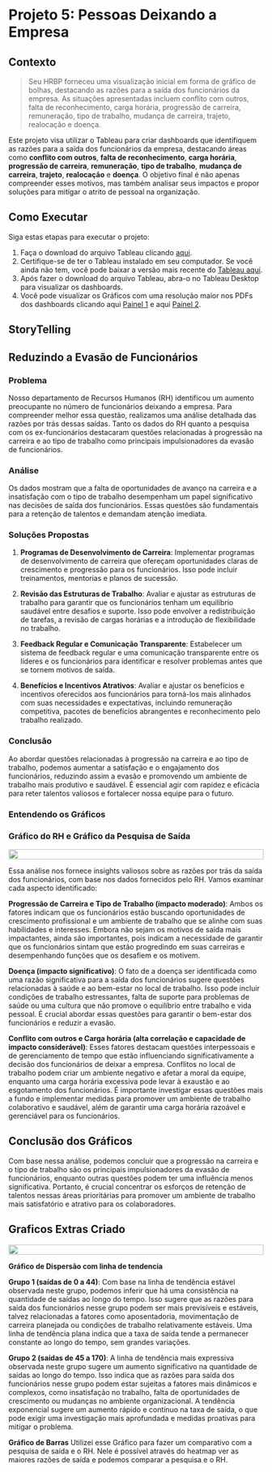 # Projeto 5: Pessoas Deixando a Empresa

## Contexto

>Seu HRBP forneceu uma visualização inicial em forma de gráfico de bolhas, destacando as razões para a saída dos funcionários da empresa. As situações apresentadas incluem conflito com outros, falta de reconhecimento, carga horária, progressão de carreira, remuneração, tipo de trabalho, mudança de carreira, trajeto, realocação e doença.

Este projeto visa utilizar o Tableau para criar dashboards que identifiquem as razões para a saída dos funcionários da empresa, destacando áreas como **conflito com outros**, **falta de reconhecimento**, **carga horária**, **progressão de carreira**, **remuneração**, **tipo de trabalho**, **mudança de carreira**, **trajeto**, **realocação** e **doença**. O objetivo final é não apenas compreender esses motivos, mas também analisar seus impactos e propor soluções para mitigar o atrito de pessoal na organização.



## Como Executar

Siga estas etapas para executar o projeto:

1. Faça o download do arquivo Tableau clicando [aqui](https://github.com/alsantosad/Projeto5-Analise-de-pessoas-deixando-o-trabalho/raw/main/Data/Projeto%205%20-%20Individual.twbx).
2. Certifique-se de ter o Tableau instalado em seu computador. Se você ainda não tem, você pode baixar a versão mais recente do [Tableau aqui](https://www.tableau.com/pt-br/trial/download-tableau).
3. Após fazer o download do arquivo Tableau, abra-o no Tableau Desktop para visualizar os dashboards.
4. Você pode visualizar os Gráficos com uma resolução maior nos PDFs dos dashboards clicando aqui [Painel 1](https://raw.githubusercontent.com/alsantosad/Projeto5-Analise-de-pessoas-deixando-o-trabalho/7744dc0ed6a3c71f5ea5ac77ad23cb9a67b5e08b/Imagens/Painel%202.pdf) e aqui [Painel 2](https://raw.githubusercontent.com/alsantosad/Projeto5-Analise-de-pessoas-deixando-o-trabalho/7744dc0ed6a3c71f5ea5ac77ad23cb9a67b5e08b/Imagens/Painel%203.pdf).


## StoryTelling

## Reduzindo a Evasão de Funcionários

### Problema

Nosso departamento de Recursos Humanos (RH) identificou um aumento preocupante no número de funcionários deixando a empresa. Para compreender melhor essa questão, realizamos uma análise detalhada das razões por trás dessas saídas. Tanto os dados do RH quanto a pesquisa com os ex-funcionários destacaram questões relacionadas à progressão na carreira e ao tipo de trabalho como principais impulsionadores da evasão de funcionários.

### Análise

Os dados mostram que a falta de oportunidades de avanço na carreira e a insatisfação com o tipo de trabalho desempenham um papel significativo nas decisões de saída dos funcionários. Essas questões são fundamentais para a retenção de talentos e demandam atenção imediata.

### Soluções Propostas

1. **Programas de Desenvolvimento de Carreira**: Implementar programas de desenvolvimento de carreira que ofereçam oportunidades claras de crescimento e progressão para os funcionários. Isso pode incluir treinamentos, mentorias e planos de sucessão.

2. **Revisão das Estruturas de Trabalho**: Avaliar e ajustar as estruturas de trabalho para garantir que os funcionários tenham um equilíbrio saudável entre desafios e suporte. Isso pode envolver a redistribuição de tarefas, a revisão de cargas horárias e a introdução de flexibilidade no trabalho.

3. **Feedback Regular e Comunicação Transparente**: Estabelecer um sistema de feedback regular e uma comunicação transparente entre os líderes e os funcionários para identificar e resolver problemas antes que se tornem motivos de saída.

4. **Benefícios e Incentivos Atrativos**: Avaliar e ajustar os benefícios e incentivos oferecidos aos funcionários para torná-los mais alinhados com suas necessidades e expectativas, incluindo remuneração competitiva, pacotes de benefícios abrangentes e reconhecimento pelo trabalho realizado.

### Conclusão

Ao abordar questões relacionadas à progressão na carreira e ao tipo de trabalho, podemos aumentar a satisfação e o engajamento dos funcionários, reduzindo assim a evasão e promovendo um ambiente de trabalho mais produtivo e saudável. É essencial agir com rapidez e eficácia para reter talentos valiosos e fortalecer nossa equipe para o futuro.

### Entendendo os Gráficos

### Gráfico do RH e Gráfico da Pesquisa de Saída

<div style="display: flex;">
    <img src="https://github.com/alsantosad/Projeto5-Analise-de-pessoas-deixando-o-trabalho/blob/main/Imagens/Painel%202.png?raw=true" style="width: 100%; height: auto;">
</div>

Essa análise nos fornece insights valiosos sobre as razões por trás da saída dos funcionários, com base nos dados fornecidos pelo RH. Vamos examinar cada aspecto identificado:

**Progressão de Carreira e Tipo de Trabalho (impacto moderado)**: Ambos os fatores indicam que os funcionários estão buscando oportunidades de crescimento profissional e um ambiente de trabalho que se alinhe com suas habilidades e interesses. Embora não sejam os motivos de saída mais impactantes, ainda são importantes, pois indicam a necessidade de garantir que os funcionários sintam que estão progredindo em suas carreiras e desempenhando funções que os desafiem e os motivem.

**Doença (impacto significativo)**: O fato de a doença ser identificada como uma razão significativa para a saída dos funcionários sugere questões relacionadas à saúde e ao bem-estar no local de trabalho. Isso pode incluir condições de trabalho estressantes, falta de suporte para problemas de saúde ou uma cultura que não promove o equilíbrio entre trabalho e vida pessoal. É crucial abordar essas questões para garantir o bem-estar dos funcionários e reduzir a evasão.

**Conflito com outros e Carga horária (alta correlação e capacidade de impacto considerável)**: Esses fatores destacam questões interpessoais e de gerenciamento de tempo que estão influenciando significativamente a decisão dos funcionários de deixar a empresa. Conflitos no local de trabalho podem criar um ambiente negativo e afetar a moral da equipe, enquanto uma carga horária excessiva pode levar à exaustão e ao esgotamento dos funcionários. É importante investigar essas questões mais a fundo e implementar medidas para promover um ambiente de trabalho colaborativo e saudável, além de garantir uma carga horária razoável e gerenciável para os funcionários.

## Conclusão dos Gráficos

Com base nessa análise, podemos concluir que a progressão na carreira e o tipo de trabalho são os principais impulsionadores da evasão de funcionários, enquanto outras questões podem ter uma influência menos significativa. Portanto, é crucial concentrar os esforços de retenção de talentos nessas áreas prioritárias para promover um ambiente de trabalho mais satisfatório e atrativo para os colaboradores.

## Graficos Extras Criado

<div style="display: flex;">
    <img src="https://github.com/alsantosad/Projeto5-Analise-de-pessoas-deixando-o-trabalho/blob/main/Imagens/Painel%203.png?raw=true" style="width: 100%; height: auto;">
</div>



**Gráfico de Dispersão com linha de tendencia**

**Grupo 1 (saídas de 0 a 44)**: Com base na linha de tendência estável observada neste grupo, podemos inferir que há uma consistência na quantidade de saídas ao longo do tempo. Isso sugere que as razões para saída dos funcionários nesse grupo podem ser mais previsíveis e estáveis, talvez relacionadas a fatores como aposentadoria, movimentação de carreira planejada ou condições de trabalho relativamente estáveis. Uma linha de tendência plana indica que a taxa de saída tende a permanecer constante ao longo do tempo, sem grandes variações.

**Grupo 2 (saídas de 45 a 170)**: A linha de tendência mais expressiva observada neste grupo sugere um aumento significativo na quantidade de saídas ao longo do tempo. Isso indica que as razões para saída dos funcionários nesse grupo podem estar sujeitas a fatores mais dinâmicos e complexos, como insatisfação no trabalho, falta de oportunidades de crescimento ou mudanças no ambiente organizacional. A tendência exponencial sugere um aumento rápido e contínuo na taxa de saída, o que pode exigir uma investigação mais aprofundada e medidas proativas para mitigar o problema.

**Gráfico de Barras**
Utilizei esse Gráfico para fazer um comparativo com a pesquisa de saída e o RH.
Nele é possível através do heatmap ver as maiores razões de saída e podemos comparar a pesquisa e o RH.
